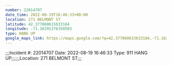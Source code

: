 ```yaml
---
number: 22014707
date_time: 2022-08-19T16:46:33+00:00
location: 271 BELMONT ST
latitude: 42.377060615633184
longitude: -71.16291376350583
type: HANG UP
google_maps_link: https://maps.google.com/?q=42.377060615633184,-71.16291376350583
---
```


;;;Incident #: 22014707  Date: 2022-08-19 16:46:33   Type: 911 HANG UP;;;;;;Location: 271 BELMONT ST;;;
